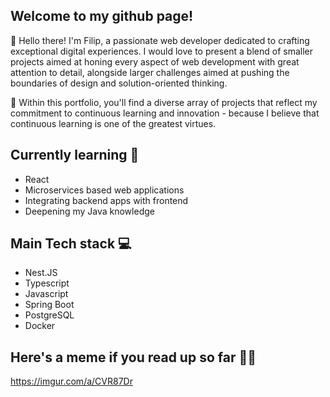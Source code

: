 ## Welcome to my github page!
👋 Hello there! I'm Filip, a passionate web developer dedicated to crafting exceptional digital experiences. I would love to present a blend of smaller projects aimed at honing every aspect of web development with great attention to detail, alongside larger challenges aimed at pushing the boundaries of design and solution-oriented thinking.

🌟 Within this portfolio, you'll find a diverse array of projects that reflect my commitment to continuous learning and innovation - because I believe that continuous learning is one of the greatest virtues.

## Currently learning 📖
* React
* Microservices based web applications
* Integrating backend apps with frontend
* Deepening my Java knowledge

## Main Tech stack 💻
*  Nest.JS
*  Typescript
*  Javascript
*  Spring Boot
*  PostgreSQL
*  Docker

## Here's a meme if you read up so far 🥳🎉
https://imgur.com/a/CVR87Dr
